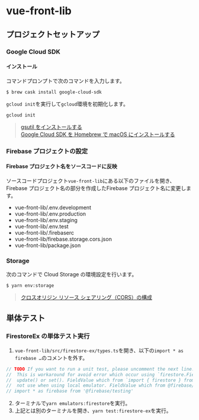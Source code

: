 # vue-front-lib

## プロジェクトセットアップ

### Google Cloud SDK

#### インストール
コマンドプロンプトで次のコマンドを入力します。

```
$ brew cask install google-cloud-sdk
```

`gcloud init`を実行して`gcloud`環境を初期化します。

```
gcloud init
```

> [gsutil をインストールする](https://cloud.google.com/storage/docs/gsutil_install?hl=ja)  
> [Google Cloud SDK を Homebrew で macOS にインストールする](https://qiita.com/niwasawa/items/40845748659892231e04)

### Firebase プロジェクトの設定

#### Firebase プロジェクト名をソースコードに反映
ソースコードプロジェクト`vue-front-lib`にある以下のファイルを開き、Firebase プロジェクト名の部分を作成したFirebase プロジェクト名に変更します。
* vue-front-lib/.env.development
* vue-front-lib/.env.production
* vue-front-lib/.env.staging
* vue-front-lib/.env.test
* vue-front-lib/.firebaserc
* vue-front-lib/firebase.storage.cors.json
* vue-front-lib/package.json

### Storage
次のコマンドで Cloud Storage の環境設定を行います。

```
$ yarn env:storage
```

> [クロスオリジン リソース シェアリング（CORS）の構成](https://cloud.google.com/storage/docs/configuring-cors?hl=ja)

## 単体テスト

### FirestoreEx の単体テスト実行
1. `vue-front-lib/src/firestore-ex/types.ts`を開き、以下の`import * as firebase …`のコメントを外す。
```ts
// TODO If you want to run a unit test, please uncomment the next line.
//  This is workaround for avoid error which occur using `firestore.FieldValue.increment()` with
//  update() or set(). FieldValue which from `import { firestore } from 'firebase'` maybe can
//  not use when using local emulator. FieldValue which from @firebase/testing is OK.
// import * as firebase from '@firebase/testing'
```
2. ターミナルで`yarn emulators:firestore`を実行。
3. 上記とは別のターミナルを開き、`yarn test:firestore-ex`を実行。
